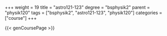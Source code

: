 +++
weight = 19
title = "astro121-123"
degree = "bsphysik2"
parent = "physik120"
tags = ["bsphysik2", "astro121-123", "physik120"]
categories = ["course"]
+++

{{< genCoursePage >}}
